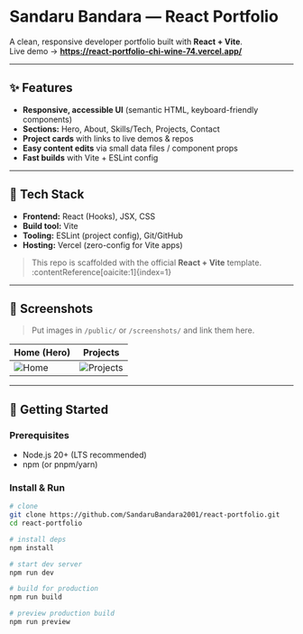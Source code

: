 # Sandaru Bandara — React Portfolio

A clean, responsive developer portfolio built with **React + Vite**.  
Live demo → **https://react-portfolio-chi-wine-74.vercel.app/**

---

## ✨ Features

- **Responsive, accessible UI** (semantic HTML, keyboard-friendly components)
- **Sections:** Hero, About, Skills/Tech, Projects, Contact
- **Project cards** with links to live demos & repos
- **Easy content edits** via small data files / component props
- **Fast builds** with Vite + ESLint config

---

## 🧱 Tech Stack

- **Frontend:** React (Hooks), JSX, CSS
- **Build tool:** Vite
- **Tooling:** ESLint (project config), Git/GitHub
- **Hosting:** Vercel (zero-config for Vite apps)

> This repo is scaffolded with the official **React + Vite** template. :contentReference[oaicite:1]{index=1}

---

## 📸 Screenshots

> Put images in `/public/` or `/screenshots/` and link them here.

| Home (Hero) | Projects |
|---|---|
| ![Home](screenshots/home.png) | ![Projects](screenshots/projects.png) |

---

## 🚀 Getting Started

### Prerequisites
- Node.js 20+ (LTS recommended)
- npm (or pnpm/yarn)

### Install & Run
```bash
# clone
git clone https://github.com/SandaruBandara2001/react-portfolio.git
cd react-portfolio

# install deps
npm install

# start dev server
npm run dev

# build for production
npm run build

# preview production build
npm run preview
